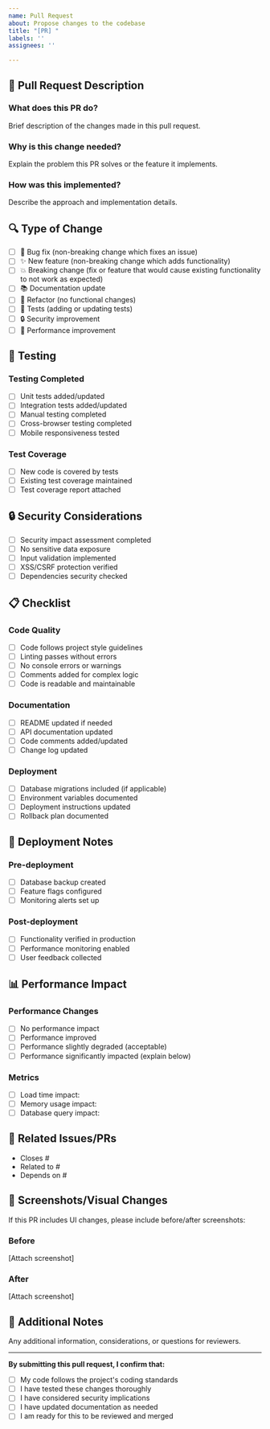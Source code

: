 ```yaml
---
name: Pull Request
about: Propose changes to the codebase
title: "[PR] "
labels: ''
assignees: ''

---
```


## 📝 Pull Request Description

### What does this PR do?
Brief description of the changes made in this pull request.

### Why is this change needed?
Explain the problem this PR solves or the feature it implements.

### How was this implemented?
Describe the approach and implementation details.

## 🔍 Type of Change

- [ ] 🐛 Bug fix (non-breaking change which fixes an issue)
- [ ] ✨ New feature (non-breaking change which adds functionality)
- [ ] 💥 Breaking change (fix or feature that would cause existing functionality to not work as expected)
- [ ] 📚 Documentation update
- [ ] 🔧 Refactor (no functional changes)
- [ ] 🧪 Tests (adding or updating tests)
- [ ] 🔒 Security improvement
- [ ] 🚀 Performance improvement

## 🧪 Testing

### Testing Completed
- [ ] Unit tests added/updated
- [ ] Integration tests added/updated
- [ ] Manual testing completed
- [ ] Cross-browser testing completed
- [ ] Mobile responsiveness tested

### Test Coverage
- [ ] New code is covered by tests
- [ ] Existing test coverage maintained
- [ ] Test coverage report attached

## 🔒 Security Considerations

- [ ] Security impact assessment completed
- [ ] No sensitive data exposure
- [ ] Input validation implemented
- [ ] XSS/CSRF protection verified
- [ ] Dependencies security checked

## 📋 Checklist

### Code Quality
- [ ] Code follows project style guidelines
- [ ] Linting passes without errors
- [ ] No console errors or warnings
- [ ] Comments added for complex logic
- [ ] Code is readable and maintainable

### Documentation
- [ ] README updated if needed
- [ ] API documentation updated
- [ ] Code comments added/updated
- [ ] Change log updated

### Deployment
- [ ] Database migrations included (if applicable)
- [ ] Environment variables documented
- [ ] Deployment instructions updated
- [ ] Rollback plan documented

## 🚀 Deployment Notes

### Pre-deployment
- [ ] Database backup created
- [ ] Feature flags configured
- [ ] Monitoring alerts set up

### Post-deployment
- [ ] Functionality verified in production
- [ ] Performance monitoring enabled
- [ ] User feedback collected

## 📊 Performance Impact

### Performance Changes
- [ ] No performance impact
- [ ] Performance improved
- [ ] Performance slightly degraded (acceptable)
- [ ] Performance significantly impacted (explain below)

### Metrics
- [ ] Load time impact: 
- [ ] Memory usage impact: 
- [ ] Database query impact: 

## 🔗 Related Issues/PRs

- Closes #
- Related to #
- Depends on #

## 📸 Screenshots/Visual Changes

If this PR includes UI changes, please include before/after screenshots:

### Before
[Attach screenshot]

### After
[Attach screenshot]

## 🤔 Additional Notes

Any additional information, considerations, or questions for reviewers.

---

**By submitting this pull request, I confirm that:**

- [ ] My code follows the project's coding standards
- [ ] I have tested these changes thoroughly
- [ ] I have considered security implications
- [ ] I have updated documentation as needed
- [ ] I am ready for this to be reviewed and merged